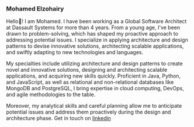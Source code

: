 ### Mohamed Elzohairy


 Hello👋!
I am Mohamed. I have been working as a Global Software Architect at Dassault Systems for more than 4 years. From a young age, I've been drawn to problem-solving, which has shaped my proactive approach to addressing potential issues. I specialize in applying architecture and design patterns to devise innovative solutions, architecting scalable applications, and swiftly adapting to new technologies and languages.

My specialties include utilizing architecture and design patterns to create novel and innovative solutions, designing and architecting scalable applications, and acquiring new skills quickly. Proficient in Java, Python, and JavaScript, as well as relational and non-relational databases like MongoDB and PostgreSQL, I bring expertise in cloud computing, DevOps, and agile methodologies to the table. 

Moreover, my analytical skills and careful planning allow me to anticipate potential issues and address them proactively during the design and architecture phase.
Get in touch on [linkedin](https://www.linkedin.com/in/mohamedelzohairy) 


<!--
**mohamedazab/mohamedazab** is a ✨ _special_ ✨ repository because its `README.md` (this file) appears on your GitHub profile.

Here are some ideas to get you started:

- 🔭 I’m currently working on ...
- 🌱 I’m currently learning ...
- 👯 I’m looking to collaborate on ...
- 🤔 I’m looking for help with ...
- 💬 Ask me about ...
- 📫 How to reach me: ...
- 😄 Pronouns: ...
- ⚡ Fun fact: ...
-->
